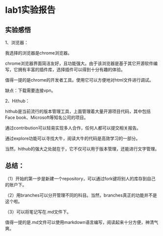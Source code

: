 # lab1实验报告

## 实验感悟

1、浏览器：

我选择的浏览器是chrome浏览器。

chrome浏览器界面简洁友好，且功能强大。由于该浏览器是基于其它开源软件编写，它拥有丰富的插件库，选择插件可以得到十分有趣的体验。

值得一提的是chrome的开发者工具。使用它可以方便地对html文件进行调试。

缺点：下载需要连接vpn。

2、Hithub：

hithub是当前流行的版本管理工具，上面管理着大量开源项目代码，其中包括Face book、Microsoft等知名公司的项目。

通过contribution可以轻易实现多人合作，任何人都可以提交相关报告。

通过explore功能可以寻找大牛，阅读大牛的代码是高效学习的一部分。

当然，hithub的强大之处就在于，它不仅可以用于版本管理，还能进行文字管理。


## 总结：

（1）开始的第一步是新建一个repository，可以通过fork键将别人的库存到自己的账户下。

（2）用branches可以分开管理不同的科目。当然，branches真正的功能并不是这个啦。

（3）可以将笔记写在.md文件下。

值得一提的是.md文件可以使用markdown语言编写，阅读起来十分方便，神清气爽。
